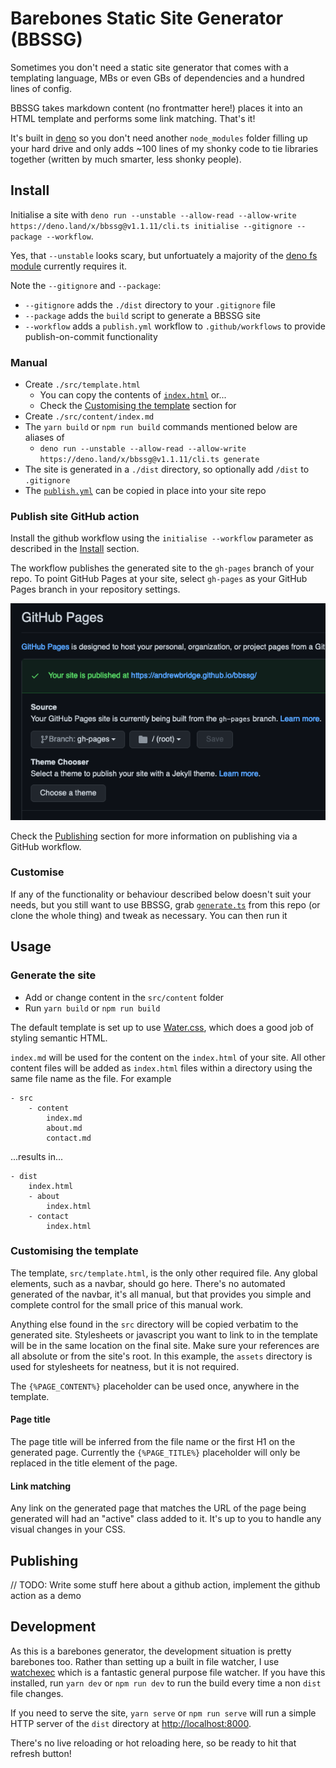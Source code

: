 # Barebones Static Site Generator (BBSSG)

Sometimes you don't need a static site generator that comes with a templating language, MBs or even GBs of dependencies and a hundred lines of config.

BBSSG takes markdown content (no frontmatter here!) places it into an HTML template and performs some link matching. That's it!

It's built in [deno](https://deno.land/) so you don't need another `node_modules` folder filling up your hard drive and only adds ~100 lines of my shonky code to tie libraries together (written by much smarter, less shonky people).

## Install

Initialise a site with `deno run --unstable --allow-read --allow-write https://deno.land/x/bbssg@v1.1.11/cli.ts initialise --gitignore --package --workflow`.

Yes, that `--unstable` looks scary, but unfortuately a majority of the [deno fs module](https://deno.land/std@0.89.0/fs) currently requires it.

Note the `--gitignore` and `--package`:

- `--gitignore` adds the `./dist` directory to your `.gitignore` file
- `--package` adds the `build` script to generate a BBSSG site
- `--workflow` adds a `publish.yml` workflow to `.github/workflows` to provide publish-on-commit functionality

### Manual

- Create `./src/template.html`
    - You can copy the contents of [`index.html`](./blob/main/src/template.html) or...
    - Check the [Customising the template](#customising-the-template) section for
- Create `./src/content/index.md`
- The `yarn build` or `npm run build` commands mentioned below are aliases of
    - `deno run --unstable --allow-read --allow-write https://deno.land/x/bbssg@v1.1.11/cli.ts generate`
- The site is generated in a `./dist` directory, so optionally add `/dist` to `.gitignore`
- The [`publish.yml`](./blob/main/.github/workflows/publish.yml) can be copied in place into your site repo

### Publish site GitHub action

Install the github workflow using the `initialise --workflow` parameter as described in the [Install](#install) section.

The workflow publishes the generated site to the `gh-pages` branch of your repo. To point GitHub Pages at your site, select `gh-pages` as your GitHub Pages branch in your repository settings.

![GitHub pages settings screenshot](./github-pages-settings-screenshot.png)

Check the [Publishing](#publishing) section for more information on publishing via a GitHub workflow.

### Customise

If any of the functionality or behaviour described below doesn't suit your needs, but you still want to use BBSSG, grab [`generate.ts`](./blob/main/generate.ts) from this repo (or clone the whole thing) and tweak as necessary. You can then run it

## Usage

### Generate the site

- Add or change content in the `src/content` folder
- Run `yarn build` or `npm run build`

The default template is set up to use [Water.css](https://watercss.kognise.dev/), which does a good job of styling semantic HTML.

`index.md` will be used for the content on the `index.html` of your site. All other content files will be added as `index.html` files within a directory using the same file name as the file. For example

```
- src
    - content
        index.md
        about.md
        contact.md
```

...results in...

```
- dist
    index.html
    - about
        index.html
    - contact
        index.html
```

### Customising the template

The template, `src/template.html`, is the only other required file. Any global elements, such as a navbar, should go here. There's no automated generated of the navbar, it's all manual, but that provides you simple and complete control for the small price of this manual work.

Anything else found in the `src` directory will be copied verbatim to the generated site. Stylesheets or javascript you want to link to in the template will be in the same location on the final site. Make sure your references are all absolute or from the site's root. In this example, the `assets` directory is used for stylesheets for neatness, but it is not required.

The `{%PAGE_CONTENT%}` placeholder can be used once, anywhere in the template.

#### Page title

The page title will be inferred from the file name or the first H1 on the generated page. Currently the `{%PAGE_TITLE%}` placeholder will only be replaced in the title element of the page.

#### Link matching

Any link on the generated page that matches the URL of the page being generated will had an "active" class added to it. It's up to you to handle any visual changes in your CSS.

## Publishing

// TODO:
Write some stuff here about a github action, implement the github action as a demo

## Development

As this is a barebones generator, the development situation is pretty barebones too. Rather than setting up a built in file watcher, I use [watchexec](https://github.com/watchexec/watchexec) which is a fantastic general purpose file watcher. If you have this installed, run `yarn dev` or `npm run dev` to run the build every time a non `dist` file changes.

If you need to serve the site, `yarn serve` or `npm run serve` will run a simple HTTP server of the `dist` directory at [http://localhost:8000](http://localhost:8000).

There's no live reloading or hot reloading here, so be ready to hit that refresh button!